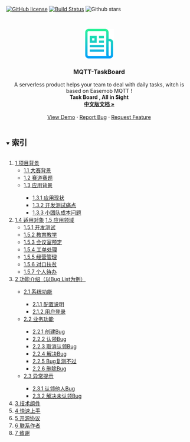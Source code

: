 [![GitHub license](https://img.shields.io/badge/license-MIT-blue.svg)](https://raw.githubusercontent.com/modood/Administrative-divisions-of-China/master/LICENSE)
[![Build Status](https://travis-ci.org/xialonghua/kotmvp.svg?branch=master)](https://travis-ci.org/supmaster/Creative-Challenge-MQTT-BugList) 
![Github stars](https://img.shields.io/github/stars/DWCTOD/interview.svg)

<!-- PROJECT LOGO -->
<br />
<p align="center">
  <a href="https://github.com/supmaster/Creative-Challenge-MQTT-BugList">
    <img src="Screenshots/logo.png" alt="Logo" width="80" height="80">
  </a>

  <h3 align="center">MQTT-TaskBoard</h3>

  <p align="center">
    A serverless product helps your team to deal with daily tasks, witch is based on Easemob MQTT !
    <br />
    <strong>Task Board , All in Sight</strong>
    <br />
    <a href="https://github.com/supmaster/Creative-Challenge-MQTT-BugList/blob/main/README.md"><strong>中文版文档 »</strong></a>
    <br />
    <br />
    <a href="https://github.com/supmaster/Creative-Challenge-MQTT-BugList" title="Not Support yet,need MQTT server key!">View Demo</a>
    ·
    <a href="https://github.com/supmaster/Creative-Challenge-MQTT-BugList/issues">Report Bug</a>
    ·
    <a href="https://github.com/supmaster/Creative-Challenge-MQTT-BugList/issues">Request Feature</a>
  </p>
</p>



<!-- TABLE OF CONTENTS -->
<details open="open">
  <summary><h2 style="display: inline-block">索引</h2></summary>
  <ol>
    <li>
      <a href="#1-项目背景">1 项目背景</a>
      <ul>
        <li><a href="#1.1-大赛背景">1.1 大赛背景</a></li>
        <li><a href="#1.2-赛道赛题">1.2 赛道赛题</a></li>
        <li><a href="#1.3-应用背景">1.3 应用背景</a></li>
          <ul>
            <li><a href="#1.3.1-应用现状">1.3.1 应用现状</a></li>
            <li><a href="#1.3.2-开发测试痛点">1.3.2 开发测试痛点</a></li>
            <li><a href="#1.3.3-小团队成本问题">1.3.3 小团队成本问题</a></li>
          </ul>
      </ul>
    </li>
    <li>
      <a href="#1.4-适用对象">1.4 适用对象</a>
      <a href="#1.5-应用领域">1.5 应用领域</a>
      <ul>
        <li><a href="#1.5.1-开发测试">1.5.1 开发测试</a></li>
        <li><a href="#1.5.2-教育教学">1.5.2 教育教学</a></li>
        <li><a href="#1.5.3-会议室预定">1.5.3 会议室预定</a></li>
        <li><a href="#1.5.4-工单处理">1.5.4 工单处理</a></li>
        <li><a href="#1.5.5-经营管理">1.5.5 经营管理</a></li>
        <li><a href="#1.5.6-对口扶贫">1.5.6 对口扶贫</a></li>
        <li><a href="#1.5.7-个人待办">1.5.7 个人待办</a></li>
      </ul>
    </li>
    <li><a href="#2-功能介绍（以Bug List为例）">2 功能介绍（以Bug List为例）</a></li>
      <ul>
        <li><a href="#2.1-系统功能">2.1 系统功能</a></li>
          <ul>
            <li><a href="#2.1.1-配置说明">2.1.1 配置说明</a></li>
            <li><a href="#2.1.2-用户登录">2.1.2 用户登录</a></li>
          </ul>
        <li><a href="#2.2-业务功能">2.2 业务功能</a></li>
          <ul>
            <li><a href="#2.2.1-创建Bug">2.2.1 创建Bug</a></li>
            <li><a href="#2.2.2-认领Bug">2.2.2 认领Bug</a></li>
            <li><a href="#2.2.3-取消认领Bug">2.2.3 取消认领Bug</a></li>
            <li><a href="#2.2.4-解决Bug">2.2.4 解决Bug</a></li>
            <li><a href="#2.2.5-Bug复测不过">2.2.5 Bug复测不过</a></li>
            <li><a href="#2.2.6-删除Bug">2.2.6 删除Bug</a></li>
          </ul>
        <li><a href="#2.3 异常提示">2.3 异常提示</a></li>
          <ul>
            <li><a href="#2.3.1-认领他人Bug">2.3.1 认领他人Bug</a></li>
            <li><a href="#2.3.2-解决未认领Bug">2.3.2 解决未认领Bug</a></li>
          </ul>
      </ul>
    <li><a href="#3-技术组件">3 技术组件</a></li>
    <li><a href="#4-快速上手">4 快速上手</a></li>
    <li><a href="#5-开源协议">5 开源协议</a></li>
    <li><a href="#6-联系作者">6 联系作者</a></li>
    <li><a href="#7-致谢">7 致谢</a></li>
  </ol>
</details>
